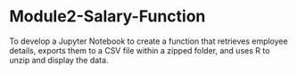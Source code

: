 # Module2-Salary-Function
To develop a Jupyter Notebook to create a function that retrieves employee details, exports them to a CSV file within a zipped folder, and uses R to unzip and display the data.
